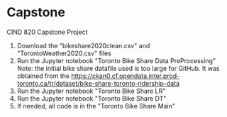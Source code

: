 # Capstone
CIND 820 Capstone Project
1. Download the "bikeshare2020clean.csv" and "TorontoWeather2020.csv" files
2. Run the Jupyter notebook "Toronto Bike Share Data PreProcessing"
  Note: the initial bike share datafile used is too large for GitHub. It was obtained from the https://ckan0.cf.opendata.inter.prod-toronto.ca/tr/dataset/bike-share-toronto-ridership-data
3. Run the Jupyter notebook "Toronto Bike Share LR"
4. Run the Jupyter notebook "Toronto Bike Share DT"
5. If needed, all code is in the "Toronto Bike Share Main"
